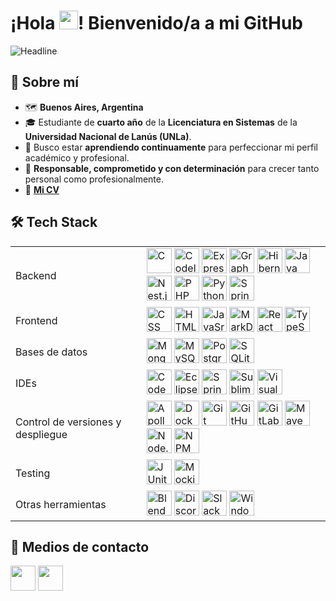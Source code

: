 # **¡Hola <img src = "https://raw.githubusercontent.com/MartinHeinz/MartinHeinz/master/wave.gif" width = 30px>! Bienvenido/a a mi GitHub**
<img src="https://readme-typing-svg.herokuapp.com?color=%FF0080AA&size=32&width=600&height=50&lines=Maximiliano+Calahorra;Junior+Developer;Estudiante+Lic.+en+Sistemas" alt="Headline"/>

## 🤳 Sobre mí 
- 🗺️ **Buenos Aires, Argentina**
- 🎓 Estudiante de **cuarto año** de la **Licenciatura en Sistemas** de la **Universidad Nacional de Lanús (UNLa)**.
- 📖 Busco estar **aprendiendo continuamente** para perfeccionar mi perfil académico y profesional.
- 🙏 **Responsable, comprometido y con determinación** para crecer tanto personal como profesionalmente.
- 📄 <a href="https://drive.google.com/file/d/1CDpMlMKpi-KCfIpoDnXJEUR5xfMiSUdG/view?usp=sharing" target="_blank"><b>Mi CV</b></a>

## 🛠️ Tech Stack
<table>
    <tr>
        <td>Backend</td>
        <td>
            <img height="40" src="https://skillicons.dev/icons?i=c" title="C"/>
            <img height="40" src="https://cdn.jsdelivr.net/gh/devicons/devicon@latest/icons/codeigniter/codeigniter-plain.svg"/ title="CodeIgniter">
            <img height="40" src="https://skillicons.dev/icons?i=expressjs" title="Express.js"/>
            <img height="40" src="https://skillicons.dev/icons?i=graphql" title="GraphQL"/>
            <img height="40" src="https://skillicons.dev/icons?i=hibernate" title="Hibernate"/>
            <img height="40" src="https://skillicons.dev/icons?i=java" title="Java"/>
            <img height="40" src="https://skillicons.dev/icons?i=nestjs" title="Nest.js"/>
            <img height="40" src="https://cdn.jsdelivr.net/gh/devicons/devicon@latest/icons/php/php-original.svg" title="PHP"/>
            <img height="40" src="https://skillicons.dev/icons?i=py" title="Python"/>
            <img height="40" src="https://skillicons.dev/icons?i=spring" title="Spring"/>
        </td>
    </tr>
    <tr>
        <td>Frontend</td>
        <td>
            <img height="40" src="https://skillicons.dev/icons?i=css" title="CSS"/>
            <img height="40" src="https://skillicons.dev/icons?i=html" title="HTML"/>
            <img height="40" src="https://skillicons.dev/icons?i=js" title="JavaSript"/>
            <img height="40" src="https://skillicons.dev/icons?i=md" title="MarkDown"/>
            <img height="40" src="https://skillicons.dev/icons?i=react" title="React"/>
            <img height="40" src="https://skillicons.dev/icons?i=ts" title="TypeScript"/>
        </td>
    </tr>
    <tr>
        <td>Bases de datos</td>
        <td>
            <img height="40" src="https://skillicons.dev/icons?i=mongodb" title="MongoDB"/>
            <img height="40" src="https://skillicons.dev/icons?i=mysql" title="MySQL"/>
            <img height="40" src="https://skillicons.dev/icons?i=postgres" title="PostgreSQL"/>
            <img height="40" src="https://skillicons.dev/icons?i=sqlite" title="SQLite"/>
        </td>
    </tr>
    <tr>
        <td>IDEs</td>
        <td>
            <img height="40" src="https://github.com/user-attachments/assets/c23a957b-c109-4184-945b-98065957c1ca" title="CodeBlocks"/>
            <img height="40" src="https://skillicons.dev/icons?i=eclipse" title="Eclipse"/>
            <img height="40" src="https://github.com/user-attachments/assets/6bc5b46d-14bf-4a72-a930-77b8d2d8bb5c" title="Spring Tool Suite"/>
            <img height="40" src="https://skillicons.dev/icons?i=sublime" title="Sublime Text"/>
            <img height="40" src="https://skillicons.dev/icons?i=vscode" title="Visual Studio Code"/>
        </td>
    </tr>
    <tr>
        <td>Control de versiones y despliegue</td>
        <td>
            <img height="40" src="https://skillicons.dev/icons?i=apollo" title="Apollo"/>
            <img height="40" src="https://skillicons.dev/icons?i=docker" title="Docker"/>
            <img height="40" src="https://skillicons.dev/icons?i=git" title="Git"/>
            <img height="40" src="https://skillicons.dev/icons?i=github" title="GitHub"/>
            <img height="40" src="https://skillicons.dev/icons?i=gitlab" title="GitLab"/>
            <img height="40" src="https://skillicons.dev/icons?i=maven" title="Maven"/>
            <img height="40" src="https://skillicons.dev/icons?i=nodejs" title="Node.js"/>
            <img height="40" src="https://skillicons.dev/icons?i=npm" title="NPM"/>
        </td>
    </tr>
    <tr>
        <td>Testing</td>
        <td>
            <img height="40" src="https://cdn.jsdelivr.net/gh/devicons/devicon@latest/icons/junit/junit-original.svg" title="JUnit"/>
            <img height="40" src="https://github.com/user-attachments/assets/b6bd7d15-ef90-44ac-90f5-fdc83063a25d" title="Mockito"/>
        </td>
    </tr>
    <tr>
        <td>Otras herramientas</td>
        <td>
            <img height="40" src="https://skillicons.dev/icons?i=blender" title="Blender"/>
            <img height="40" src="https://skillicons.dev/icons?i=discord" title="Discord"/>
            <img height="40" src="https://cdn.jsdelivr.net/gh/devicons/devicon@latest/icons/slack/slack-original.svg" title="Slack"/>
            <img height="40" src="https://skillicons.dev/icons?i=windows" title="Windows"/>
        </td>
    </tr>
</table>

## 📨 Medios de contacto
<a href="mailto:maximilianocalahorra@gmail.com" target="_blank"><img height="40" src="https://skillicons.dev/icons?i=gmail"/></a>
<a href="https://www.linkedin.com/in/maximiliano-calahorra/" target="_blank"><img height="40" src="https://skillicons.dev/icons?i=linkedin"/></a>

